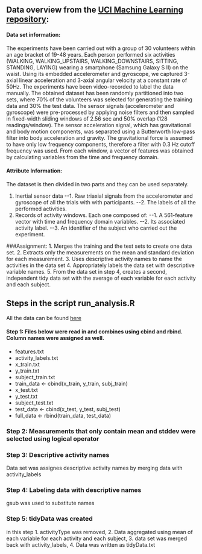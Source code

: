 ## Data overview from the [UCI Machine Learning repository](http://archive.ics.uci.edu/ml/datasets/Human+Activity+Recognition+Using+Smartphones#): 
#### Data set information:
The experiments have been carried out with a group of 30 volunteers within an age bracket of 19-48 years. Each person performed six activities (WALKING, WALKING_UPSTAIRS, WALKING_DOWNSTAIRS, SITTING, STANDING, LAYING) wearing a smartphone (Samsung Galaxy S II) on the waist. Using its embedded accelerometer and gyroscope, we captured 3-axial linear acceleration and 3-axial angular velocity at a constant rate of 50Hz. The experiments have been video-recorded to label the data manually. The obtained dataset has been randomly partitioned into two sets, where 70% of the volunteers was selected for generating the training data and 30% the test data. 
The sensor signals (accelerometer and gyroscope) were pre-processed by applying noise filters and then sampled in fixed-width sliding windows of 2.56 sec and 50% overlap (128 readings/window). The sensor acceleration signal, which has gravitational and body motion components, was separated using a Butterworth low-pass filter into body acceleration and gravity. The gravitational force is assumed to have only low frequency components, therefore a filter with 0.3 Hz cutoff frequency was used. From each window, a vector of features was obtained by calculating variables from the time and frequency domain.
#### Attribute Information:
The dataset is then divided in two parts and they can be used separately. 
1. Inertial sensor data 
--1. Raw triaxial signals from the accelerometer and gyroscope of all the trials with with participants. 
--2. The labels of all the performed activities. 
2. Records of activity windows. Each one composed of: 
--1. A 561-feature vector with time and frequency domain variables. 
--2. Its associated activity label. 
--3. An identifier of the subject who carried out the experiment.

###Assignment: 
    1. Merges the training and the test sets to create one data set.
    2. Extracts only the measurements on the mean and standard deviation for each measurement. 
    3. Uses descriptive activity names to name the activities in the data set
    4. Appropriately labels the data set with descriptive variable names. 
    5. From the data set in step 4, creates a second, independent tidy data set with the average of each variable for each activity and each subject.

## Steps in the script run_analysis.R
All the data can be found [here](https://d396qusza40orc.cloudfront.net/getdata%2Fprojectfiles%2FUCI%20HAR%20Dataset.zip)
#### Step 1: Files below were read in and combines using cbind and rbind. Column names were assigned as well. 
* features.txt
* activity_labels.txt
* x_train.txt
* y_train.txt
* subject_train.txt
* train_data <- cbind(x_train, y_train, subj_train)
* x_test.txt
* y_test.txt
* subject_test.txt
* test_data <- cbind(x_test, y_test, subj_test)
* full_data <- rbind(train_data, test_data)

### Step 2: Measurements that only contain mean and stddev were selected using logical operator

### Step 3: Descriptive activity names
  Data set was assignes descriptive activity names by merging data with activity_labels
  
### Step 4: Labeling data with descriptive names
  gsub was used to substitute names 
  
### Step 5: tidyData was created 
  in this step 1. activityType was removed, 2. Data aggregated using mean of each variable for each activity and each subject, 3. data set was merged back with activity_labels, 4. Data was written as tidyData.txt
